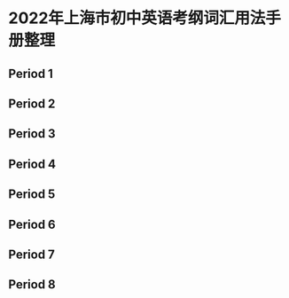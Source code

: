 # 2022年上海市初中英语考纲词汇用法手册整理

## Period 1

## Period 2

## Period 3

## Period 4

## Period 5

## Period 6

## Period 7

## Period 8
